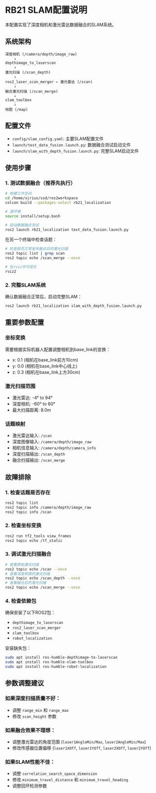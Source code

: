 # RB21 SLAM配置说明

本配置实现了深度相机和激光雷达数据融合的SLAM系统。

## 系统架构

```
深度相机 (/camera/depth/image_raw) 
    ↓
depthimage_to_laserscan
    ↓
激光扫描 (/scan_depth)
    ↓
ros2_laser_scan_merger ← 激光雷达 (/scan)
    ↓
融合激光扫描 (/scan_merge)
    ↓
slam_toolbox
    ↓
地图 (/map)
```

## 配置文件

- `config/slam_config.yaml`: 主要SLAM配置文件
- `launch/test_data_fusion.launch.py`: 数据融合测试启动文件
- `launch/slam_with_depth_fusion.launch.py`: 完整SLAM启动文件

## 使用步骤

### 1. 测试数据融合（推荐先执行）

```bash
# 构建工作空间
cd /home/sirius/ssd/ros2workspace
colcon build --packages-select rb21_localization

# 源环境
source install/setup.bash

# 启动数据融合测试
ros2 launch rb21_localization test_data_fusion.launch.py
```

在另一个终端中检查话题：
```bash
# 检查是否正常发布融合后的激光扫描
ros2 topic list | grep scan
ros2 topic echo /scan_merge --once

# 在rviz中可视化
rviz2
```

### 2. 完整SLAM系统

确认数据融合正常后，启动完整SLAM：
```bash
ros2 launch rb21_localization slam_with_depth_fusion.launch.py
```

## 重要参数配置

### 坐标变换
需要根据实际机器人配置调整相机到base_link的变换：
- x: 0.1 (相机在base_link前方10cm)
- y: 0.0 (相机在base_link中心线上)
- z: 0.3 (相机在base_link上方30cm)

### 激光扫描范围
- 激光雷达: -4° to 94°
- 深度相机: -60° to 60°
- 最大扫描距离: 8.0m

### 话题映射
- 激光雷达输入: `/scan`
- 深度图像输入: `/camera/depth/image_raw`
- 相机信息输入: `/camera/depth/camera_info`
- 深度扫描输出: `/scan_depth`
- 融合扫描输出: `/scan_merge`

## 故障排除

### 1. 检查话题是否存在
```bash
ros2 topic list
ros2 topic info /camera/depth/image_raw
ros2 topic info /scan
```

### 2. 检查坐标变换
```bash
ros2 run tf2_tools view_frames
ros2 topic echo /tf_static
```

### 3. 调试激光扫描融合
```bash
# 查看原始激光扫描
ros2 topic echo /scan --once
# 查看深度转换的激光扫描
ros2 topic echo /scan_depth --once
# 查看融合后的激光扫描
ros2 topic echo /scan_merge --once
```

### 4. 检查依赖包
确保安装了以下ROS2包：
- `depthimage_to_laserscan`
- `ros2_laser_scan_merger`
- `slam_toolbox`
- `robot_localization`

安装缺失包：
```bash
sudo apt install ros-humble-depthimage-to-laserscan
sudo apt install ros-humble-slam-toolbox
sudo apt install ros-humble-robot-localization
```

## 参数调整建议

### 如果深度扫描质量不好：
- 调整 `range_min` 和 `range_max`
- 修改 `scan_height` 参数

### 如果融合效果不理想：
- 调整激光雷达的角度范围 (`laser1AngleMin/Max`, `laser2AngleMin/Max`)
- 修改传感器位置偏移 (`laser1XOff`, `laser1YOff`, `laser2XOff`, `laser2YOff`)

### 如果SLAM性能不佳：
- 调整 `correlation_search_space_dimension`
- 修改 `minimum_travel_distance` 和 `minimum_travel_heading`
- 调整回环检测参数
